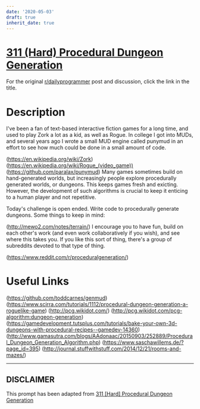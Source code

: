 ```yaml
---
date: '2020-05-03'
draft: true
inherit_date: true
---
```


# [311 (Hard) Procedural Dungeon Generation](https://www.reddit.com/r/dailyprogrammer/comments/66p87v/20170421_challenge_311_hard_procedural_dungeon/)

For the original [r/dailyprogrammer](https://www.reddit.com/r/dailyprogrammer/) post and discussion, click the link in the title.

# Description
I've been a fan of text-based interactive fiction games for a long time, and used to play Zork a lot as a kid, as well as Rogue. In college I got into MUDs, and several years ago I wrote a small MUD engine called punymud in an effort to see how much could be done in a small amount of code. 

(https://en.wikipedia.org/wiki/Zork)
(https://en.wikipedia.org/wiki/Rogue_(video_game))
(https://github.com/paralax/punymud)
Many games sometimes build on hand-generated worlds, but increasingly people explore procedurally generated worlds, or dungeons. This keeps games fresh and exicting. However, the development of such algorithms is crucial to keep it enticing to a human player and not repetitive. 

Today's challenge is open ended. Write code to procedurally generate dungeons. Some things to keep in mind:

(http://mewo2.com/notes/terrain/)
I encourage you to have fun, build on each other's work (and even work collaboratively if you wish), and see where this takes you. If you like this sort of thing, there's a group of subreddits devoted to that type of thing. 

(https://www.reddit.com/r/proceduralgeneration/)
# Useful Links
(https://github.com/toddcarnes/genmud)
(https://www.scirra.com/tutorials/1112/procedural-dungeon-generation-a-roguelike-game)
(http://pcg.wikidot.com/)
(http://pcg.wikidot.com/pcg-algorithm:dungeon-generation)
(https://gamedevelopment.tutsplus.com/tutorials/bake-your-own-3d-dungeons-with-procedural-recipes--gamedev-14360)
(http://www.gamasutra.com/blogs/AAdonaac/20150903/252889/Procedural_Dungeon_Generation_Algorithm.php)
(https://www.saschawillems.de/?page_id=395)
(http://journal.stuffwithstuff.com/2014/12/21/rooms-and-mazes/)

----
## **DISCLAIMER**
This prompt has been adapted from [311 [Hard] Procedural Dungeon Generation](https://www.reddit.com/r/dailyprogrammer/comments/66p87v/20170421_challenge_311_hard_procedural_dungeon/
)
